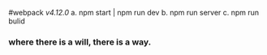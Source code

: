 #webpack 
*v4.12.0*
a. npm start | npm run dev
b. npm run server
c. npm run bulid

### where there is a will, there is a way.
